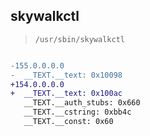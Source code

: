 ## skywalkctl

> `/usr/sbin/skywalkctl`

```diff

-155.0.0.0.0
-  __TEXT.__text: 0x10098
+154.0.0.0.0
+  __TEXT.__text: 0x100ac
   __TEXT.__auth_stubs: 0x660
   __TEXT.__cstring: 0xbb4c
   __TEXT.__const: 0x60

```

